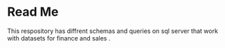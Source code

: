 # Read Me 

This respository has diffrent schemas and queries on sql server that work with datasets for finance and sales .
